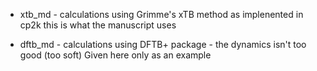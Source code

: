 
* xtb_md - calculations using  Grimme's xTB method as implenented in cp2k 
  this is what the manuscript uses

* dftb_md - calculations using DFTB+ package - the dynamics isn't  too good (too soft)
  Given here only as an example
